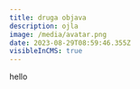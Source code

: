 ```yaml
---
title: druga objava
description: ojla
image: /media/avatar.png
date: 2023-08-29T08:59:46.355Z
visibleInCMS: true
---
```

hello